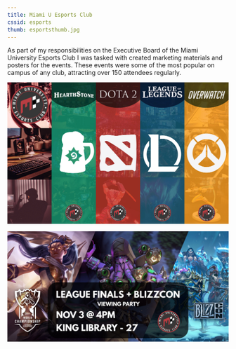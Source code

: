 ```yaml
---
title: Miami U Esports Club
cssid: esports
thumb: esportsthumb.jpg
---
```

As part of my responsibilities on the Executive Board of the Miami University Esports Club I was tasked with created marketing materials and posters for the events. These events were some of the most popular on campus of any club, attracting over 150 attendees regularly.

![5 Printed Posters](/assets/img/esports1.jpg)

![Single Event Banner](/assets/img/esports2.jpg)

